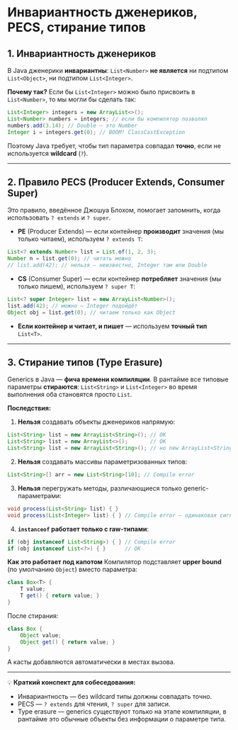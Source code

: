 # Инвариантность дженериков, PECS, стирание типов

## **1. Инвариантность дженериков**

В Java дженерики **инвариантны**:
`List<Number>` **не является** ни подтипом `List<Object>`, ни подтипом `List<Integer>`.

**Почему так?**
Если бы `List<Integer>` можно было присвоить в `List<Number>`, то мы могли бы сделать так:

```java
List<Integer> integers = new ArrayList<>();
List<Number> numbers = integers; // если бы компилятор позволял
numbers.add(3.14); // Double — это Number
Integer i = integers.get(0); // BOOM! ClassCastException
```

Поэтому Java требует, чтобы тип параметра совпадал **точно**, если не используется **wildcard** (`?`).

---

## **2. Правило PECS (Producer Extends, Consumer Super)**

Это правило, введённое Джошуа Блохом, помогает запомнить, когда использовать `? extends` и `? super`.

* **PE** (Producer Extends) — если контейнер **производит** значения (мы только читаем), используем `? extends T`:

```java
List<? extends Number> list = List.of(1, 2, 3);
Number n = list.get(0); // читать можно
// list.add(42); // нельзя — неизвестно, Integer там или Double
```

* **CS** (Consumer Super) — если контейнер **потребляет** значения (мы только пишем), используем `? super T`:

```java
List<? super Integer> list = new ArrayList<Number>();
list.add(42); // можно — Integer подойдёт
Object obj = list.get(0); // читаем только как Object
```

* **Если контейнер и читает, и пишет** — используем **точный тип** `List<T>`.

---

## **3. Стирание типов (Type Erasure)**

Generics в Java — **фича времени компиляции**. В рантайме все типовые параметры **стираются**:
`List<String>` и `List<Integer>` во время выполнения оба становятся просто `List`.

**Последствия:**

1. **Нельзя** создавать объекты дженериков напрямую:

```java
List<String> list = new ArrayList<String>(); // OK
List<String> list = new ArrayList<>();       // OK
List<String> list = new ArrayList<String>(); // но new ArrayList<String>() — не новый тип
```

2. **Нельзя** создавать массивы параметризованных типов:

```java
List<String>[] arr = new List<String>[10]; // Compile error
```

3. **Нельзя** перегружать методы, различающиеся только generic-параметрами:

```java
void process(List<String> list) { }
void process(List<Integer> list) { } // Compile error — одинаковая сигнатура после стирания
```

4. **`instanceof` работает только с raw-типами**:

```java
if (obj instanceof List<String>) { } // Compile error
if (obj instanceof List<?>) { }      // OK
```

**Как это работает под капотом**
Компилятор подставляет **upper bound** (по умолчанию `Object`) вместо параметра:

```java
class Box<T> {
    T value;
    T get() { return value; }
}
```

После стирания:

```java
class Box {
    Object value;
    Object get() { return value; }
}
```

А касты добавляются автоматически в местах вызова.

---

💡 **Краткий конспект для собеседования:**

* Инвариантность — без wildcard типы должны совпадать точно.
* PECS — `? extends` для чтения, `? super` для записи.
* Type erasure — generics существуют только на этапе компиляции, в рантайме это обычные объекты без информации о параметре типа.

